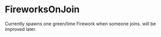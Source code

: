 # FireworksOnJoin
Currently spawns one green/lime Firework when someone joins. will be improved later.
